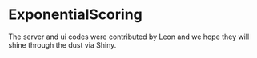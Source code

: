# ExponentialScoring

The server and ui codes were contributed by Leon and we hope they will shine through the dust via Shiny. 
